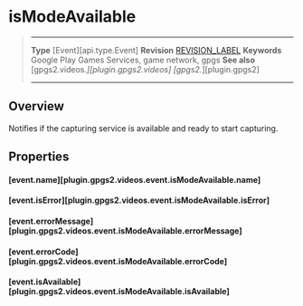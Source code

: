 # isModeAvailable

> --------------------- ------------------------------------------------------------------------------------------
> __Type__              [Event][api.type.Event]
> __Revision__          [REVISION_LABEL](REVISION_URL)
> __Keywords__          Google Play Games Services, game network, gpgs
> __See also__          [gpgs2.videos.*][plugin.gpgs2.videos]
>                       [gpgs2.*][plugin.gpgs2]
> --------------------- ------------------------------------------------------------------------------------------

## Overview

Notifies if the capturing service is available and ready to start capturing.

## Properties

#### [event.name][plugin.gpgs2.videos.event.isModeAvailable.name]

#### [event.isError][plugin.gpgs2.videos.event.isModeAvailable.isError]

#### [event.errorMessage][plugin.gpgs2.videos.event.isModeAvailable.errorMessage]

#### [event.errorCode][plugin.gpgs2.videos.event.isModeAvailable.errorCode]

#### [event.isAvailable][plugin.gpgs2.videos.event.isModeAvailable.isAvailable]